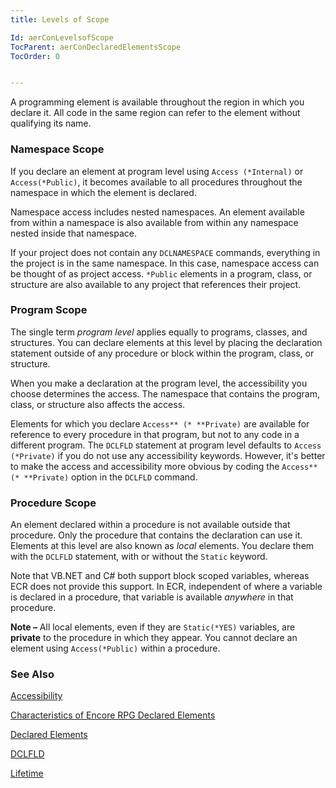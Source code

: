 ```yaml
---
title: Levels of Scope

Id: aerConLevelsofScope
TocParent: aerConDeclaredElementsScope
TocOrder: 0


---
```


A programming element is available throughout the region in which you declare it. All code in the same region can refer to the element without qualifying its name. 

### Namespace Scope
If you declare an element at program level using ```Access (*Internal)``` or ```Access(*Public)```, it becomes available to all procedures throughout the namespace in which the element is declared. 

Namespace access includes nested namespaces. An element available from within a namespace is also available from within any namespace nested inside that namespace. 

If your project does not contain any ```DCLNAMESPACE``` commands, everything in the project is in the same namespace. In this case, namespace access can be thought of as project access. ```*Public``` elements in a program, class, or structure are also available to any project that references their project. 

### Program Scope
The single term *program level* applies equally to programs, classes, and structures. You can declare elements at this level by placing the declaration statement outside of any procedure or block within the program, class, or structure. 

When you make a declaration at the program level, the accessibility you choose determines the access. The namespace that contains the program, class, or structure also affects the access. 

Elements for which you declare ```Access** (* **Private)``` are available for reference to every procedure in that program, but not to any code in a different program. The ```DCLFLD``` statement at program level defaults to ```Access (*Private)``` if you do not use any accessibility keywords. However, it's better to make the access and accessibility more obvious by coding the ```Access** (* **Private)``` option in the ```DCLFLD``` command. 

### Procedure Scope
An element declared within a procedure is not available outside that procedure. Only the procedure that contains the declaration can use it. Elements at this level are also known as *local* elements. You declare them with the ```DCLFLD``` statement, with or without the ```Static``` keyword. 

Note that VB.NET and C# both support block scoped variables, whereas ECR does not provide this support. In ECR, independent of where a variable is declared in a procedure, that variable is available *anywhere* in that procedure. 

<b class="le">Note &#8211;</b> All local elements, even if they are ```Static(*YES)``` variables, are **private** to the procedure in which they appear. You cannot declare an element using ```Access(*Public)``` within a procedure. 

### See Also
[Accessibility](ecrConDeclaredElementsScope.html)

[Characteristics of Encore RPG Declared Elements](ecrConDeclaredElementCharacteristics.html)

[Declared Elements](ecrConDeclaredElements.html)

[DCLFLD](DCLFLD.html)

[Lifetime](ecrConDeclaredElementsLifetime.html) 
